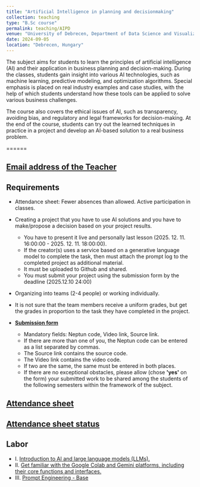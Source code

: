 ```yaml
---
title: "Artificial Intelligence in planning and decisionmaking"
collection: teaching
type: "B.Sc course"
permalink: teaching/AIPD
venue: "University of Debrecen, Department of Data Science and Visualization"
date: 2024-09-05
location: "Debrecen, Hungary"
---
```


The subject aims for students to learn the principles of artificial intelligence (AI) and their application in business planning and decision-making. During the classes, students gain insight into various AI technologies, such as machine learning, predictive modeling, and optimization algorithms. Special emphasis is placed on real industry examples and case studies, with the help of which students understand how these tools can be applied to solve various business challenges.

The course also covers the ethical issues of AI, such as transparency, avoiding bias, and regulatory and legal frameworks for decision-making. At the end of the course, students can try out the learned techniques in practice in a project and develop an AI-based solution to a real business problem.

======

## [Email address of the Teacher](mailto:lakatos.robert@inf.unideb.hu)

## Requirements

- Attendance sheet: Fewer absences than allowed. Active participation in classes.
- Creating a project that you have to use AI solutions and you have to make/propose a decision based on your project results.  
     - You have to present it live and personally last lesson (2025. 12. 11. 16:00:00 - 2025. 12. 11. 18:00:00).
     - If the creator(s) uses a service based on a generative language model to complete the task, then must attach the prompt log to the completed project as additional material.
     - It must be uploaded to Github and shared.
     - You must submit your project using the submission form by the deadline (2025.12.10 24:00)
- Organizing into teams (2-4 people) or working individually.
- It is not sure that the team members receive a uniform grades, but get the grades in proportion to the task they have completed in the project.

- [**Submission form**]()
     - Mandatory fields: Neptun code, Video link, Source link.
     - If there are more than one of you, the Neptun code can be entered as a list separated by commas.
     - The Source link contains the source code.
     - The Video link contains the video code.
     - If two are the same, the same must be entered in both places.
     - If there are no exceptional obstacles, please allow (chose **'yes'** on the form) your submitted work to be shared among the students of the following semesters within the framework of the subject.

## [Attendance sheet](https://forms.cloud.microsoft/e/Ek0iSB0fjC?origin=lprLink)

## [Attendance sheet status](https://unidebhu-my.sharepoint.com/:x:/g/personal/lakatos_robert_inf_unideb_hu/EYKe7oC0eTVOkJXg2xjAZWoBENcHlhuEiFHCRYR9SxxmkA?e=ApkACz)

## Labor

- I. [Introduction to AI and large language models (LLMs).](../materials/AIPD/labor/II-theoretical-background)
- II. [Get familiar with the Google Colab and Gemini platforms, including their core functions and interfaces.](../materials/AIPD/labor/I-introduction)
- III. [Prompt Engineering - Base](../materials/AIPD/labor/III-pe-base)



